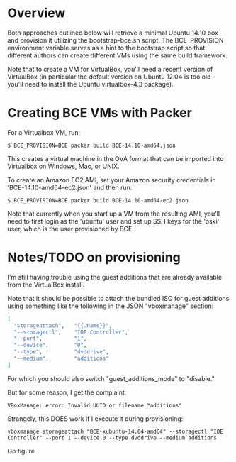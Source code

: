 Overview
=============================

Both approaches outlined below will retrieve a minimal Ubuntu 14.10 box and provision it utilizing the bootstrap-bce.sh script. The BCE\_PROVISION environment variable serves as a hint to the bootstrap script so that different authors can create different VMs using the same build framework.  

Note that to create a VM for VirtualBox, you'll need a recent version of VirtualBox (in particular the default version on Ubuntu 12.04 is too old - you'll need to install the Ubuntu virtualbox-4.3 package). 

Creating BCE VMs with Packer
=============================

For a Virtualbox VM, run:

    $ BCE_PROVISION=BCE packer build BCE-14.10-amd64.json

This creates a virtual machine in the OVA format that can be imported into Virtualbox on Windows, Mac, or UNIX.

To create an Amazon EC2 AMI, set your Amazon security credentials in 'BCE-14.10-amd64-ec2.json' and then run:

    $ BCE_PROVISION=BCE packer build BCE-14.10-amd64-ec2.json

Note that currently when you start up a VM from the resulting AMI, you'll need to first login as the 'ubuntu' user and set up SSH keys for the 'oski' user, which is the user provisioned by BCE.

Notes/TODO on provisioning
==========================

I'm still having trouble using the guest additions that are already available
from the VirtualBox install.

Note that it should be possible to attach the bundled ISO for guest additions
using something like the following in the JSON "vboxmanage" section:

```json
[
  "storageattach",   "{{.Name}}",
  "--storagectl",    "IDE Controller",
  "--port",          "1",
  "--device",        "0",
  "--type",          "dvddrive",
  "--medium",        "additions"
]
```

For which you should also switch "guest_additions_mode" to "disable."

But for some reason, I get the complaint:

    VBoxManage: error: Invalid UUID or filename "additions"

Strangely, this DOES work if I execute it during provisioning:

    vboxmanage storageattach "BCE-xubuntu-14.04-amd64" --storagectl "IDE Controller" --port 1 --device 0 --type dvddrive --medium additions

Go figure
